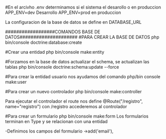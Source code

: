 #En el arcivho .env determinamos si el sistema el desarollo o en produccion
APP_ENV=dev Desarrollo
APP_ENV=prod en produccion


La configuracion de la base de datos se define en DATABASE_URL

##################COMANDOS BASE DE DATOS#####################
#PARA CREAR LA BASE DE DATOS
php bin/console doctrine:database:create

#Crear una entidad
php bin/console make:entity

#Forzamos en la base de datos actualizar el schema, se actualizan las tablas
php bin/console doctrine:schema:update --force


#Para crear la entidad usuario nos ayudamos del comando php/bin console make:user

#Para crear un nuevo controlador
php bin/console make:controller

Para ejecutar el controlador el route nos define
@Route("/registro", name="registro")
con /registro accederemos al controlador


#Para crear un formulario php bin/console make:form
Los formularios terminan en Type y se relacionan con una entidad

-Definimos los campos del formulario 
->add('email'), 

